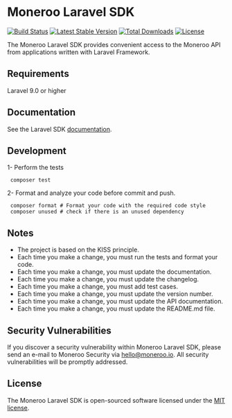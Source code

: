 
# Moneroo Laravel SDK

[![Build Status](https://github.com/moneroo/moneroo-laravel/actions/workflows/ci.yml/badge.svg?branch=master)](https://github.com/moneroo/moneroo-laravel/actions?query=branch%3Amaster)
[![Latest Stable Version](https://poser.pugx.org/moneroo/moneroo-laravel/v/stable.svg)](https://packagist.org/packages/moneroo/moneroo-laravel)
[![Total Downloads](https://poser.pugx.org/moneroo/moneroo-laravel/downloads.svg)](https://packagist.org/packages/moneroo/moneroo-laravel)
[![License](https://poser.pugx.org/moneroo/moneroo-laravel/license.svg)](https://packagist.org/packages/moneroo/moneroo-laravel)

The Moneroo Laravel SDK provides convenient access to the Moneroo API from applications written with Laravel Framework.


## Requirements
Laravel 9.0 or higher

## Documentation

See the Laravel SDK [documentation](https://docs.moneroo.io/).

## Development

1- Perform the tests
```shell
 composer test
```
2- Format and analyze your code before commit and push.
```shell
 composer format # Format your code with the required code style
 composer unused # check if there is an unused dependency
```

## Notes
- The project is based on the KISS principle.
- Each time you make a change, you must run the tests and format your code.
- Each time you make a change, you must update the documentation.
- Each time you make a change, you must update the changelog.
- Each time you make a change, you must add test cases.
- Each time you make a change, you must update the version number.
- Each time you make a change, you must update the API documentation.
- Each time you make a change, you must update the README.md file.

## Security Vulnerabilities

If you discover a security vulnerability within Moneroo Laravel SDK, please send an e-mail to Moneroo Security via [hello@moneroo.io](mailto:security@moneroo.io). All security vulnerabilities will be promptly addressed.

## License

The Moneroo Laravel SDK is open-sourced software licensed under the [MIT license](LICENSE.md).